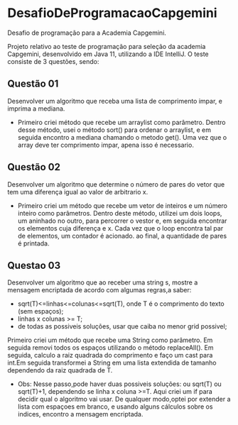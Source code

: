 # DesafioDeProgramacaoCapgemini
Desafio de programação para a Academia Capgemini.

Projeto relativo ao teste de programação para seleção da academia Capgemini, desenvolvido em Java 11, utilizando a IDE IntelliJ.
O teste consiste de 3 questões, sendo:

## Questão 01
Desenvolver um algoritmo que receba uma lista de comprimento impar, e imprima a mediana.
- Primeiro criei método que recebe um arraylist como parâmetro. Dentro desse método, usei o método sort() para ordenar o arraylist, 
 e em seguida encontro a mediana chamando o metodo get(). Uma vez que o array deve ter comprimento impar, apena isso é necessario.
 
 ## Questão 02
 Desenvolver um algoritmo que determine o número de pares do vetor que tem uma diferença igual ao valor de arbitrario  x.
 - Primeiro criei um método que recebe um vetor de inteiros e um número inteiro como parâmetros. Dentro deste método, utilizei um dois loops, um aninhado no outro, para percorrer o vestor e, em seguida encontrar os elementos cuja diferença e x. Cada vez que o loop encontra tal par de elementos, um contador é acionado. ao final, a quantidade de pares é printada.

## Questao 03
Desenvolver um algoritmo que ao receber uma string s, mostre a mensagem encriptada de acordo com algumas regras,a saber:
 - sqrt(T)<=linhas<=colunas<=sqrt(T), onde T é o comprimento do texto (sem espaços);
 - linhas x colunas >= T;
 - de todas as possiveis soluções, usar que caiba no menor grid possivel;

Primeiro criei um método que recebe uma String como parâmetro. Em seguida removi todos os espaços utilizando o método replaceAll(). Em seguida, calculo a raiz quadrada do comprimento e faço um cast para int.Em seguida transformei a String em uma lista extendida de tamanho dependendo da raiz quadrada de T.
 - Obs: Nesse passo,pode haver duas possiveis soluções: ou sqrt(T) ou sqrt(T)+1, dependendo se linha x coluna >=T. Aqui criei um if para decidir qual o algoritmo vai usar.
 De qualquer modo,optei por extender a lista com espaçoes em branco, e usando alguns cálculos sobre os indices, encontro a mensagem encriptada.


